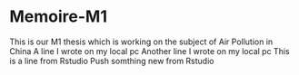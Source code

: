 # Memoire-M1

This is our M1 thesis which is working on the subject of Air Pollution in China
A line I wrote on my local pc
Another line I wrote on my local pc
This is a line from Rstudio
Push somthing new from Rstudio